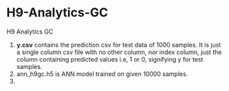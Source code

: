 # H9-Analytics-GC
H9 Analytics GC

1. **y.csv** contains the prediction csv for test data of 1000 samples. It is just a single column csv file with no other column, nor index column, just the column containing predicted values i.e, 1 or 0, signifying y for test samples.
2. ann_h9gc.h5 is ANN model trained on given 10000 samples. 
3. 
